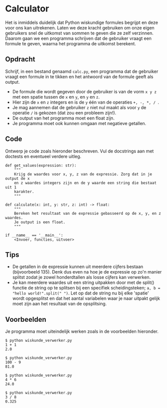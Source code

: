 # Calculator

Het is inmiddels duidelijk dat Python wiskundige formules begrijpt en deze voor ons kan uitrekenen. Laten we deze kracht gebruiken om onze eigen gebruikers snel de uitkomst van sommen te geven die ze zelf verzinnen.
Daarom gaan we een programma schrijven dat de gebruiker vraagt een formule te geven, waarna het programma de uitkomst berekent.

## Opdracht

Schrijf, in een bestand genaamd `calc.py`, een programma dat de gebruiker vraagt een formule in te tikken en het antwoord van de formule geeft als output.

* De formule die wordt gegeven door de gebruiker is van de vorm `x y z` met een spatie tussen de `x` en `y`, en `y` en `z`.
* Hier zijn de `x` en `z` integers en is de `y` één van de operaties `+, -, *, / `.
* Je mag aannemen dat de gebruiker `z` niet nul maakt als voor `y` de operatie `/` is gekozen (dat zou een probleem zijn!).
* De output van het programma moet een float zijn.
* Je programma moet ook kunnen omgaan met negatieve getallen.

## Code

Ontwerp je code zoals hieronder beschreven. Vul de docstrings aan met doctests en eventueel verdere uitleg.

    def get_values(expression: str):
        """
        Krijg de waardes voor x, y, z van de expressie. Zorg dat in je output de x
        en z waardes integers zijn en de y waarde een string die bestaat uit 1
        karakter.
        """

    def calculate(x: int, y: str, z: int) -> float:
        """
        Bereken het resultaat van de expressie gebasseerd op de x, y, en z waardes.
        Je output is een float.  
        """

    if __name__ == '__main__':
        <Invoer, functies, uitvoer>

## Tips

* De getallen in de expressie kunnen uit meerdere cijfers bestaan (bijvoorbeeld 135). Denk dus even na hoe je de expressie op zo'n manier splitst zodat je zowel honderdtallen als losse cijfers kan verwerken.
* Je kan meerdere waardes uit een string uitpakken door met de split() functie de string op te splitsen bij een specifiek scheidingsteken; `a, b = "hello world!".split(" ")`. Let op dat de string nu bij elke 'spatie' wordt opgesplitst en dat het aantal variabelen waar je naar uitpakt gelijk moet zijn aan het resultaat van de opsplitsing.

## Voorbeelden

Je programma moet uiteindelijk werken zoals in de voorbeelden hieronder.

    $ python wiskunde_verwerker.py
    1 + 1
    2.0

    $ python wiskunde_verwerker.py
    100 - 9
    81.0

    $ python wiskunde_verwerker.py
    4 * 6
    24.0

    $ python wiskunde_verwerker.py
    3 / 8
    0.325
